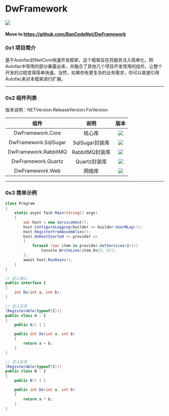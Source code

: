 # DwFramework
![](https://github.com/DwGoingJiang/DwFramework/workflows/Ubuntu/badge.svg)
#### Move to https://github.com/BanCodeNet/DwFramework

### 0x1 项目简介

基于Autofac的NetCore快速开发框架，这个框架旨在将服务注入简单化，把Autofac中常用的部分暴露出来，并融合了其他几个项目开发常用的组件。让整个开发的过程变得简单快速。当然，如果你有更复杂的业务需求，你可以直接引用Autofac来对本框架进行扩展。

---

### 0x2 组件列表

版本说明：NETVersion.ReleaseVersion.FixVersion

|            组件             |     说明      |                             版本                             |
| :-------------------------: | :-----------: | :----------------------------------------------------------: |
|      DwFramework.Core       |   核心库    | [![](https://img.shields.io/badge/Nuget-5.1.2-brightgreen.svg)](https://www.nuget.org/packages/DwFramework.Core/) |
|    DwFramework.SqlSugar     |    SqlSugar封装库    | [![](https://img.shields.io/badge/Nuget-5.1.2-brightgreen.svg)](https://www.nuget.org/packages/DwFramework.SqlSugar/) |
|    DwFramework.RabbitMQ     | RabbitMQ封装库  | [![](https://img.shields.io/badge/Nuget-5.1.2-brightgreen.svg)](https://www.nuget.org/packages/DwFramework.RabbitMQ/) |
|       DwFramework.Quartz       |    Quartz封装库    | [![](https://img.shields.io/badge/Nuget-5.1.2-brightgreen.svg)](https://www.nuget.org/packages/DwFramework.Quartz/) |
|     DwFramework.Web      |  网络库   | [![](https://img.shields.io/badge/Nuget-5.1.2-brightgreen.svg)](https://www.nuget.org/packages/DwFramework.Web/) |

---

### 0x3 简单示例

```c#
class Program
{
    static async Task Main(string[] args)
    {
        var host = new ServiceHost();
        host.ConfigureLogging(builder => builder.UserNLog());
        host.RegisterFromAssemblies();
        host.OnHostStarted += provider =>
        {
            foreach (var item in provider.GetServices<I>())
                Console.WriteLine(item.Do(5, 6));
        };
        await host.RunAsync();
    }
}

// 定义接口
public interface I
{
    int Do(int a, int b);
}

// 定义实现
[Registerable(typeof(I))]
public class A : I
{
    public A() { }

    public int Do(int a, int b)
    {
        return a + b;
    }
}

// 定义实现
[Registerable(typeof(I))]
public class B : I
{
    public B() { }

    public int Do(int a, int b)
    {
        return a * b;
    }
}
```
